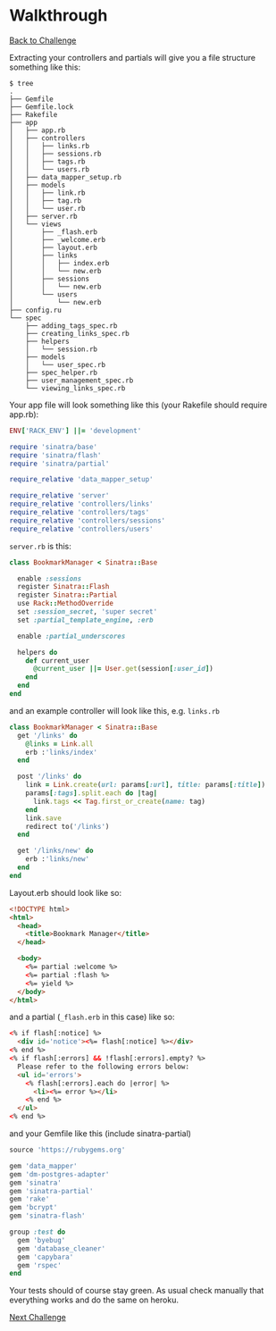 # Walkthrough

[Back to Challenge](../25_refactoring.md)

Extracting your controllers and partials will give you a file structure something like this:

```
$ tree
.
├── Gemfile
├── Gemfile.lock
├── Rakefile
├── app
│   ├── app.rb
│   ├── controllers
│   │   ├── links.rb
│   │   ├── sessions.rb
│   │   ├── tags.rb
│   │   └── users.rb
│   ├── data_mapper_setup.rb
│   ├── models
│   │   ├── link.rb
│   │   ├── tag.rb
│   │   └── user.rb
│   ├── server.rb
│   └── views
│       ├── _flash.erb
│       ├── _welcome.erb
│       ├── layout.erb
│       ├── links
│       │   ├── index.erb
│       │   └── new.erb
│       ├── sessions
│       │   └── new.erb
│       └── users
│           └── new.erb
├── config.ru
└── spec
    ├── adding_tags_spec.rb
    ├── creating_links_spec.rb
    ├── helpers
    │   └── session.rb
    ├── models
    │   └── user_spec.rb
    ├── spec_helper.rb
    ├── user_management_spec.rb
    └── viewing_links_spec.rb
```

Your app file will look something like this (your Rakefile should require app.rb):

```ruby
ENV['RACK_ENV'] ||= 'development'

require 'sinatra/base'
require 'sinatra/flash'
require 'sinatra/partial'

require_relative 'data_mapper_setup'

require_relative 'server'
require_relative 'controllers/links'
require_relative 'controllers/tags'
require_relative 'controllers/sessions'
require_relative 'controllers/users'
```

`server.rb` is this:

```ruby
class BookmarkManager < Sinatra::Base

  enable :sessions
  register Sinatra::Flash
  register Sinatra::Partial
  use Rack::MethodOverride
  set :session_secret, 'super secret'
  set :partial_template_engine, :erb

  enable :partial_underscores

  helpers do
    def current_user
      @current_user ||= User.get(session[:user_id])
    end
  end
end
```

and an example controller will look like this, e.g. `links.rb`

```ruby
class BookmarkManager < Sinatra::Base
  get '/links' do
    @links = Link.all
    erb :'links/index'
  end

  post '/links' do
    link = Link.create(url: params[:url], title: params[:title])
    params[:tags].split.each do |tag|
      link.tags << Tag.first_or_create(name: tag)
    end
    link.save
    redirect to('/links')
  end

  get '/links/new' do
    erb :'links/new'
  end
end
```

Layout.erb should look like so:

```html
<!DOCTYPE html>
<html>
  <head>
    <title>Bookmark Manager</title>
  </head>

  <body>
    <%= partial :welcome %>
    <%= partial :flash %>
    <%= yield %>
  </body>
</html>
```

and a partial (`_flash.erb` in this case) like so:

```html
<% if flash[:notice] %>
  <div id='notice'><%= flash[:notice] %></div>
<% end %>
<% if flash[:errors] && !flash[:errors].empty? %>
  Please refer to the following errors below:
  <ul id='errors'>
    <% flash[:errors].each do |error| %>
      <li><%= error %></li>
    <% end %>
  </ul>
<% end %>

```

and your Gemfile like this (include sinatra-partial)

```ruby
source 'https://rubygems.org'

gem 'data_mapper'
gem 'dm-postgres-adapter'
gem 'sinatra'
gem 'sinatra-partial'
gem 'rake'
gem 'bcrypt'
gem 'sinatra-flash'

group :test do
  gem 'byebug'
  gem 'database_cleaner'
  gem 'capybara'
  gem 'rspec'
end
```

Your tests should of course stay green.  As usual check manually that everything works and do the same on heroku.

[Next Challenge](../26_password_recovery.md)
